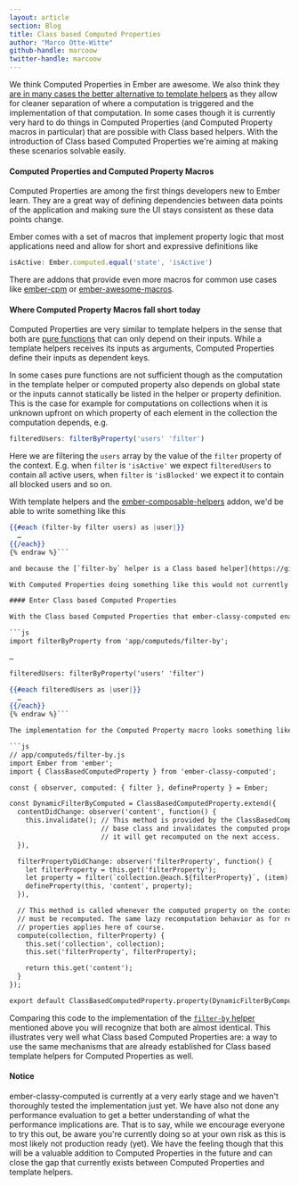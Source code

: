 ```yaml
---
layout: article
section: Blog
title: Class based Computed Properties
author: "Marco Otte-Witte"
github-handle: marcoow
twitter-handle: marcoow
---
```


We think Computed Properties in Ember are awesome. We also think they [are in many cases the better alternative to template helpers](https://speakerdeck.com/marcoow/templates-and-logic-in-ember) as they allow for cleaner separation of where a computation is triggered and the implementation of that computation. In some cases though it is currently very hard to do things in Computed Properties (and Computed Property macros in particular) that are possible with Class based helpers. With the introduction of Class based Computed Properties we're aiming at making these scenarios solvable easily.

<!--break-->

#### Computed Properties and Computed Property Macros

Computed Properties are among the first things developers new to Ember learn. They are a great way of defining dependencies between data points of the application and making sure the UI stays consistent as these data points change.

Ember comes with a set of macros that implement property logic that most applications need and allow for short and expressive definitions like

```js
isActive: Ember.computed.equal('state', 'isActive')
```

There are addons that provide even more macros for common use cases like [ember-cpm](https://github.com/cibernox/ember-cpm) or [ember-awesome-macros](https://github.com/kellyselden/ember-awesome-macros).

#### Where Computed Property Macros fall short today

Computed Properties are very similar to template helpers in the sense that both are [pure functions](https://en.wikipedia.org/wiki/Pure_function) that can only depend on their inputs. While a template helpers receives its inputs as arguments, Computed Properties define their inputs as dependent keys.

In some cases pure functions are not sufficient though as the computation in the template helper or computed property also depends on global state or the inputs cannot statically be listed in the helper or property definition. This is the case for example for computations on collections when it is unknown upfront on which property of each element in the collection the computation depends, e.g.

```js
filteredUsers: filterByProperty('users' 'filter')
```

Here we are filtering the `users` array by the value of the `filter` property of the context. E.g. when `filter` is `'isActive'` we expect `filteredUsers` to contain all active users, when `filter` is `'isBlocked'` we expect it to contain all blocked users and so on.

With template helpers and the [ember-composable-helpers](https://github.com/DockYard/ember-composable-helpers) addon, we'd be able to write something like this

```hbs {% raw  %}
{{#each (filter-by filter users) as |user|}}
  …
{{/each}}
{% endraw %}```

and because the [`filter-by` helper is a Class based helper](https://github.com/DockYard/ember-composable-helpers/blob/master/addon/helpers/filter-by.js) this would actually work and the DOM would correctly update whenever the value of the `filter` property or e.g. the `isActive` property of any user changes.

With Computed Properties doing something like this would not currently be possible to implement (at least not as a reusable macro).

#### Enter Class based Computed Properties

With the Class based Computed Properties that ember-classy-computed enables it is actually possible now to implement something like the above example so that the above mentioned `filterByProperty` macro is now possible and would actually update correctly when any of the user's `isActive`, `isBlocked` etc. properties change although it is not actually possible to know what these properties might be at runtime. This allows keeping the filtering logic in JavaScript as opposed to in the template:

```js
import filterByProperty from 'app/computeds/filter-by';

…

filteredUsers: filterByProperty('users' 'filter')
```

```hbs {% raw %}
{{#each filteredUsers as |user|}}
  …
{{/each}}
{% endraw %}```

The implementation for the Computed Property macro looks something like this:

```js
// app/computeds/filter-by.js
import Ember from 'ember';
import { ClassBasedComputedProperty } from 'ember-classy-computed';

const { observer, computed: { filter }, defineProperty } = Ember;

const DynamicFilterByComputed = ClassBasedComputedProperty.extend({
  contentDidChange: observer('content', function() {
    this.invalidate(); // This method is provided by the ClassBasedComputedProperty
                       // base class and invalidates the computed property so that
                       // it will get recomputed on the next access.
  }),

  filterPropertyDidChange: observer('filterProperty', function() {
    let filterProperty = this.get('filterProperty');
    let property = filter(`collection.@each.${filterProperty}`, (item) => item.get(filterProperty));
    defineProperty(this, 'content', property);
  }),

  // This method is called whenever the computed property on the context object
  // must be recomputed. The same lazy recomputation behavior as for regular computed
  // properties applies here of course.
  compute(collection, filterProperty) {
    this.set('collection', collection);
    this.set('filterProperty', filterProperty);

    return this.get('content');
  }
});

export default ClassBasedComputedProperty.property(DynamicFilterByComputed);
```

Comparing this code to the implementation of the [`filter-by` helper](https://github.com/DockYard/ember-composable-helpers/blob/master/addon/helpers/filter-by.js) mentioned above you will recognize that both are almost identical. This illustrates very well what Class based Computed Properties are: a way to use the same mechanisms that are already established for Class based template helpers for Computed Properties as well.

#### Notice

ember-classy-computed is currently at a very early stage and we haven't thoroughly tested the implementation just yet. We have also not done any performance evaluation to get a better understanding of what the performance implications are. That is to say, while we encourage everyone to try this out, be aware you're currently doing so at your own risk as this is most likely not production ready (yet). We have the feeling though that this will be a valuable addition to Computed Properties in the future and can close the gap that currently exists between Computed Properties and template helpers.
